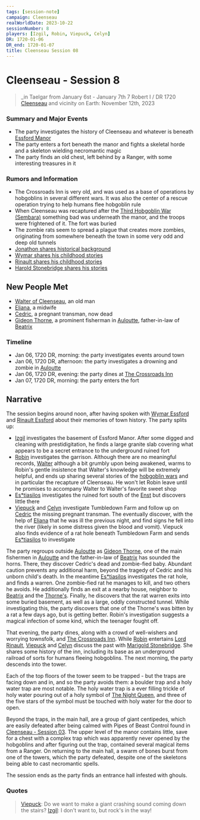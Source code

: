 ```yaml
---
tags: [session-note]
campaign: Cleenseau
realWorldDate: 2023-10-22
sessionNumber: 8
players: [Izgil, Robin, Viepuck, Celyn]
DR: 1720-01-06
DR_end: 1720-01-07
title: Cleenseau Session 08
---
```

# Cleenseau - Session 8
>_in Taelgar from January 6st - January 7th
>7 Robert I / DR 1720
>[Cleenseau](<../../../gazetteer/greater-sembara/sembara/barony-of-aveil/cleenseau-region/cleenseau/cleenseau.md>) and vicinity
>on Earth: November 12th, 2023

### Summary and Major Events
* The party investigates the history of Cleenseau and whatever is beneath [Essford Manor](<../../../gazetteer/greater-sembara/sembara/barony-of-aveil/cleenseau-region/cleenseau/essford-manor.md>)
* The party enters a fort beneath the manor and fights a skeletal horde and a skeleton wielding necromantic magic
* The party finds an old chest, left behind by a Ranger, with some interesting treasures in it

### Rumors and Information
* The Crossroads Inn is very old, and was used as a base of operations by hobgoblins in several different wars. It was also the center of a rescue operation trying to help humans flee hobgoblin rule
* When Cleenseau was recaptured after the [Third Hobgoblin War (Sembara)](<../../../history/third-hobgoblin-war-sembara.md>) something bad was underneath the manor, and the troops were frightened of it. The fort was buried
* The zombie rats seem to spread a plague that creates more zombies, originating from somewhere beneath the town in some very odd and deep old tunnels
* [Jonathon shares historical background](<../../../people/sembarans/jonathon-henwyn.md#jonathons-history-lesson>)
* [Wymar shares his childhood stories](<../../../people/sembarans/wymar-essford.md#wymars-story-of-childhood>)
* [Rinault shares his childhood stories](<../../../people/sembarans/rinault-essford.md#rinaults-childhood-stories>)
* [Harold Stonebridge shares his stories](<../../../people/halflings/harold-stonebridge.md#stories>)
## New People Met
* [Walter of Cleenseau](<../../../people/sembarans/walter-of-cleenseau.md>), an old man 
* [Eliana](<../../../people/sembarans/eliana.md>), a midwife
* [Cedric](<../../../people/sembarans/cedric.md>), a pregnant transman, now dead
* [Gideon Thorne](<../../../people/sembarans/gideon-thorne.md>), a prominent fisherman in [Auloutte](<../../../gazetteer/greater-sembara/sembara/barony-of-aveil/cleenseau-region/auloutte.md>), father-in-law of [Beatrix](<../../../people/sembarans/beatrix-thorne.md>)

### Timeline
* Jan 06, 1720 DR, morning: the party investigates events around town
* Jan 06, 1720 DR, afternoon: the party investigates a drowning and zombie in [Auloutte](<../../../gazetteer/greater-sembara/sembara/barony-of-aveil/cleenseau-region/auloutte.md>)
* Jan 06, 1720 DR, evening: the party dines at [The Crossroads Inn](<../../../gazetteer/greater-sembara/sembara/barony-of-aveil/cleenseau-region/cleenseau/the-crossroads-inn.md>)
* Jan 07, 1720 DR, morning: the party enters the fort
## Narrative
The session begins around noon, after having spoken with [Wymar Essford](<../../../people/sembarans/wymar-essford.md>) and [Rinault Essford](<../../../people/sembarans/rinault-essford.md>) about their memories of town history. The party splits up:

* [Izgil](<../../../people/pcs/cleenseau/izgil-moonseeker.md>) investigates the basement of Essford Manor. After some digged and cleaning with prestidigitation, he finds a large granite slab covering what appears to be a secret entrance to the underground ruined fort
* [Robin](<../../../people/pcs/cleenseau/robin-of-abenfyrd.md>) investigates the garrison. Although there are no meaningful records, [Walter](<../../../people/sembarans/walter-of-cleenseau.md>) although a bit grumbly upon being awakened, warms to Robin's gentle insistence that Walter's knowledge will be extremely helpful, and ends up sharing several stories of the [hobgoblin wars](<../../../history/third-hobgoblin-war-sembara.md>) and in particular the recapture of Cleenseau. He won't let Robin leave until he promises to accompany Walter to Walter's favorite sweet shop
* [Es*tiasilos](<../../../people/pcs/cleenseau/estiasilos.md>) investigates the ruined fort south of the [Enst](<../../../gazetteer/greater-sembara/rivers/wistel-enst-watershed/enst.md>) but discovers little there
* [Viepuck](<../../../people/pcs/cleenseau/viepuck.md>) and [Celyn](<../../../people/pcs/cleenseau/celyn.md>) investigate Tumbledown Farm and follow up on [Cedric](<../../../people/sembarans/cedric.md>) the missing pregnant transman. The eventually discover, with the help of [Eliana](<../../../people/sembarans/eliana.md>) that he was ill the previous night, and find signs he fell into the river (likely in some distress given the blood and vomit). Viepuck also finds evidence of a rat hole beneath Tumbledown Farm and sends [Es*tiasilos](<../../../people/pcs/cleenseau/estiasilos.md>) to investigate

The party regroups outside [Auloutte](<../../../gazetteer/greater-sembara/sembara/barony-of-aveil/cleenseau-region/auloutte.md>) as [Gideon Thorne](<../../../people/sembarans/gideon-thorne.md>), one of the main fishermen in [Auloutte](<../../../gazetteer/greater-sembara/sembara/barony-of-aveil/cleenseau-region/auloutte.md>) and the father-in-law of [Beatrix](<../../../people/sembarans/beatrix-thorne.md>) has sounded the horns. There, they discover Cedric's dead and zombie-fied baby. Abundant caution prevents any additional harm, beyond the tragedy of Cedric and his unborn child's death.  In the meantime [Es*tiasilos](<../../../people/pcs/cleenseau/estiasilos.md>) investigates the rat hole, and finds a warren. One zombie-fied rat he manages to kill, and two others he avoids. He additionally finds an exit at a nearby house, neighbor to [Beatrix](<../../../people/sembarans/beatrix-thorne.md>) and the [Thorne's](<../../../people/sembarans/jon-thorne.md>). Finally, he discovers that the rat warren exits into some buried basement, as well as a large, oddly constructed tunnel. While investigating this, the party discovers that one of the Thorne's was bitten by a rat a few days ago, but is getting better. Robin's investigation suggests a magical infection of some kind, which the teenager fought off.

That evening, the party dines, along with a crowd of well-wishers and worrying townsfolk, and [The Crossroads Inn](<../../../gazetteer/greater-sembara/sembara/barony-of-aveil/cleenseau-region/cleenseau/the-crossroads-inn.md>). While [Robin](<../../../people/pcs/cleenseau/robin-of-abenfyrd.md>) entertains [Lord Rinault](<../../../people/sembarans/rinault-essford.md>), [Viepuck](<../../../people/pcs/cleenseau/viepuck.md>) and [Celyn](<../../../people/pcs/cleenseau/celyn.md>) discuss the past with [Marigold Stonebridge](<../../../people/halflings/marigold-stonebridge.md>). She shares some history of the inn, including its base as an underground railroad of sorts for humans fleeing hobgoblins. The next morning, the party descends into the tower. 

Each of the top floors of the tower seem to be trapped - but the traps are facing down and in, and so the party avoids them: a boulder trap and a holy water trap are most notable. The holy water trap is a ever filling trickle of holy water pouring out of a holy symbol of [The Night Queen](<../../../cosmology/gods/incorporeal-gods/mos-numena/the-night-queen.md>), and three of the five stars of the symbol must be touched with holy water for the door to open.

Beyond the traps, in the main hall, are a group of giant centipedes, which are easily defeated after being calmed with Pipes of Beast Control found in [Cleenseau - Session 03](<./cleenseau-session-03.md>). The upper level of the manor contains little, save for a chest with a complex trap which was apparently never opened by the hobgoblins and after figuring out the trap, contained several magical items from a Ranger.  On returning to the main hall, a swarm of bones burst from one of the towers, which the party defeated, despite one of the skeletons being able to cast necromantic spells. 

The session ends as the party finds an entrance hall infested with ghouls. 
### Quotes

>[Viepuck](<../../../people/pcs/cleenseau/viepuck.md>): Do we want to make a giant crashing sound coming down the stairs?
   [Izgil](<../../../people/pcs/cleenseau/izgil-moonseeker.md>): I don't want to, but rock's in the way!

